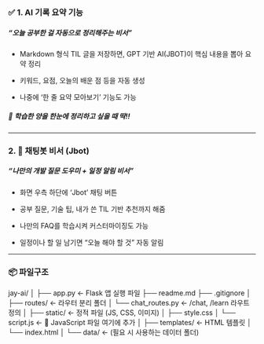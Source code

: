 

### ✅ 1. AI 기록 요약 기능

##### “오늘 공부한 걸 자동으로 정리해주는 비서”

- Markdown 형식 TIL 글을 저장하면, GPT 기반 AI(JBOT)이 핵심 내용을 뽑아 요약 정리

- 키워드, 요점, 오늘의 배운 점 등을 자동 생성

- 나중에 ‘한 줄 요약 모아보기’ 기능도 가능

##### 📌 학습한 양을 한눈에 정리하고 싶을 때 딱!!

<hr/>

### 2. 🤖 채팅봇 비서 (Jbot)

##### “나만의 개발 질문 도우미 + 일정 알림 비서”

- 화면 우측 하단에 ‘Jbot’ 채팅 버튼

- 공부 질문, 기술 팁, 내가 쓴 TIL 기반 추천까지 해줌

- 나만의 FAQ를 학습시켜 커스터마이징도 가능

- 일정이나 할 일 남기면 “오늘 해야 할 것” 자동 알림

<hr/>

### 📦 파일구조

jay-ai/
│
├── app.py                ← Flask 앱 실행 파일
├── readme.md
├── .gitignore
│
├── routes/                      ← 라우터 분리 폴더
│   └── chat_routes.py           ← /chat, /learn 라우트 정의
│
├── static/               ← 정적 파일 (JS, CSS, 이미지)
│   ├── style.css
│   └── script.js         ← 🔹 JavaScript 파일 여기에 추가
│
├── templates/            ← HTML 템플릿
│   └── index.html
│
└── data/                 ← (필요 시 사용하는 데이터 폴더)

